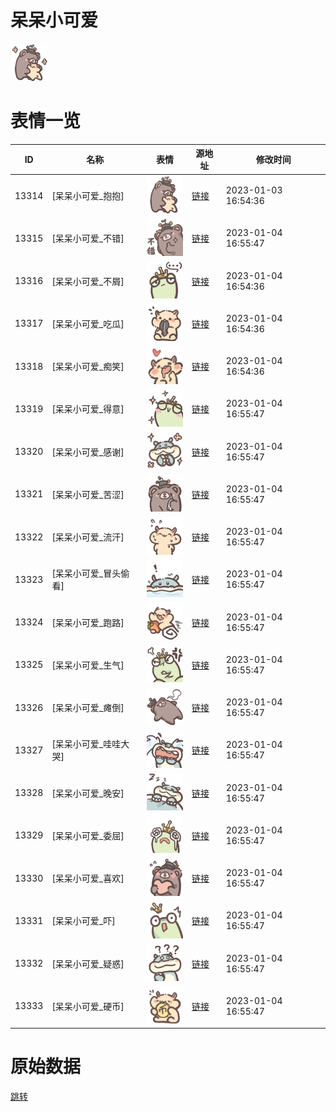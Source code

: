 # 呆呆小可爱

<img src="./cover.png" height="60" alt="cover" />

# 表情一览

|ID|名称|表情|源地址|修改时间|
|----|----|----|----|----|
|13314|[呆呆小可爱_抱抱]|<img src="./pic/013314_%5B呆呆小可爱_抱抱%5D.png" height="60" alt="抱抱"/>|[链接](https://i0.hdslb.com/bfs/emote/8d63bc0a85ed4ad0e6ef3e36338d300a00b7d102.png)|2023-01-03 16:54:36|
|13315|[呆呆小可爱_不错]|<img src="./pic/013315_%5B呆呆小可爱_不错%5D.png" height="60" alt="不错"/>|[链接](https://i0.hdslb.com/bfs/emote/38274d5305a6a94a5897ad79fb2b4d77923b7e27.png)|2023-01-04 16:55:47|
|13316|[呆呆小可爱_不屑]|<img src="./pic/013316_%5B呆呆小可爱_不屑%5D.png" height="60" alt="不屑"/>|[链接](https://i0.hdslb.com/bfs/emote/1fcd3891e4db534ebc78fcb9e584120ed3df7357.png)|2023-01-04 16:54:36|
|13317|[呆呆小可爱_吃瓜]|<img src="./pic/013317_%5B呆呆小可爱_吃瓜%5D.png" height="60" alt="吃瓜"/>|[链接](https://i0.hdslb.com/bfs/emote/207441081b93fca166c5d2d1dd8941a8daf2ff1b.png)|2023-01-04 16:54:36|
|13318|[呆呆小可爱_痴笑]|<img src="./pic/013318_%5B呆呆小可爱_痴笑%5D.png" height="60" alt="痴笑"/>|[链接](https://i0.hdslb.com/bfs/emote/ad3089c75ff0a624f7f4aae2c298c8879c97722a.png)|2023-01-04 16:54:36|
|13319|[呆呆小可爱_得意]|<img src="./pic/013319_%5B呆呆小可爱_得意%5D.png" height="60" alt="得意"/>|[链接](https://i0.hdslb.com/bfs/emote/a7d6dd22cd3bda6a046586dad2b7409f5d425762.png)|2023-01-04 16:55:47|
|13320|[呆呆小可爱_感谢]|<img src="./pic/013320_%5B呆呆小可爱_感谢%5D.png" height="60" alt="感谢"/>|[链接](https://i0.hdslb.com/bfs/emote/d0aaed27625dec984d80e23a7459a31dc52a402e.png)|2023-01-04 16:55:47|
|13321|[呆呆小可爱_苦涩]|<img src="./pic/013321_%5B呆呆小可爱_苦涩%5D.png" height="60" alt="苦涩"/>|[链接](https://i0.hdslb.com/bfs/emote/cc7662377ab96afb31f8acdf1f3921523435eb1f.png)|2023-01-04 16:55:47|
|13322|[呆呆小可爱_流汗]|<img src="./pic/013322_%5B呆呆小可爱_流汗%5D.png" height="60" alt="流汗"/>|[链接](https://i0.hdslb.com/bfs/emote/62267883329ffe0ce447a3d82d78ae7a6aed5772.png)|2023-01-04 16:55:47|
|13323|[呆呆小可爱_冒头偷看]|<img src="./pic/013323_%5B呆呆小可爱_冒头偷看%5D.png" height="60" alt="冒头偷看"/>|[链接](https://i0.hdslb.com/bfs/emote/219da0e930d61572e6c6213156364e3d135f0f47.png)|2023-01-04 16:55:47|
|13324|[呆呆小可爱_跑路]|<img src="./pic/013324_%5B呆呆小可爱_跑路%5D.png" height="60" alt="跑路"/>|[链接](https://i0.hdslb.com/bfs/emote/155db7518b4bf1bfba83325f5743f852176a955b.png)|2023-01-04 16:55:47|
|13325|[呆呆小可爱_生气]|<img src="./pic/013325_%5B呆呆小可爱_生气%5D.png" height="60" alt="生气"/>|[链接](https://i0.hdslb.com/bfs/emote/70facc1e5df012c4f076ce13d0943c8f2751599f.png)|2023-01-04 16:55:47|
|13326|[呆呆小可爱_瘫倒]|<img src="./pic/013326_%5B呆呆小可爱_瘫倒%5D.png" height="60" alt="瘫倒"/>|[链接](https://i0.hdslb.com/bfs/emote/9cbdab86a51f24aa1fc569d2b3272787a52a4555.png)|2023-01-04 16:55:47|
|13327|[呆呆小可爱_哇哇大哭]|<img src="./pic/013327_%5B呆呆小可爱_哇哇大哭%5D.png" height="60" alt="哇哇大哭"/>|[链接](https://i0.hdslb.com/bfs/emote/f2d4431a19c6acd2dfc471a000b8650d4b32c77b.png)|2023-01-04 16:55:47|
|13328|[呆呆小可爱_晚安]|<img src="./pic/013328_%5B呆呆小可爱_晚安%5D.png" height="60" alt="晚安"/>|[链接](https://i0.hdslb.com/bfs/emote/a259ab461cb3d10413fa3b6ccaf7f5b1266b5c59.png)|2023-01-04 16:55:47|
|13329|[呆呆小可爱_委屈]|<img src="./pic/013329_%5B呆呆小可爱_委屈%5D.png" height="60" alt="委屈"/>|[链接](https://i0.hdslb.com/bfs/emote/c6fade3b035ac0e10806493c525b8c869f885ba0.png)|2023-01-04 16:55:47|
|13330|[呆呆小可爱_喜欢]|<img src="./pic/013330_%5B呆呆小可爱_喜欢%5D.png" height="60" alt="喜欢"/>|[链接](https://i0.hdslb.com/bfs/emote/5ceb36f034d8c25f1539ba4d46e11fd6ae1b13f8.png)|2023-01-04 16:55:47|
|13331|[呆呆小可爱_吓]|<img src="./pic/013331_%5B呆呆小可爱_吓%5D.png" height="60" alt="吓"/>|[链接](https://i0.hdslb.com/bfs/emote/f4e57c3e6f93460eedfbd95b00ebc16d4948cf86.png)|2023-01-04 16:55:47|
|13332|[呆呆小可爱_疑惑]|<img src="./pic/013332_%5B呆呆小可爱_疑惑%5D.png" height="60" alt="疑惑"/>|[链接](https://i0.hdslb.com/bfs/emote/c565af40759876637cf30334f2090cde255f24ca.png)|2023-01-04 16:55:47|
|13333|[呆呆小可爱_硬币]|<img src="./pic/013333_%5B呆呆小可爱_硬币%5D.png" height="60" alt="硬币"/>|[链接](https://i0.hdslb.com/bfs/emote/a0d4398ab37451cc2c851058a9325a3e803d50a0.png)|2023-01-04 16:55:47|

# 原始数据

[跳转](./raw.json)

